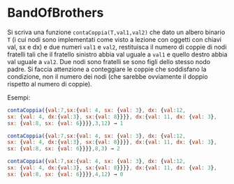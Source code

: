 # BandOfBrothers

Si scriva una funzione `contaCoppia(T,val1,val2)` che dato un albero binario `T` (i cui nodi sono implementati come visto a lezione con oggetti con chiavi val, sx e dx) e due numeri `val1` e `val2`, restituisca il numero di coppie di nodi fratelli tali che il fratello sinistro abbia val uguale a `val1` e quello destro abbia val uguale a `val2`. Due nodi sono fratelli se sono figli dello stesso nodo padre. Si faccia attenzione a conteggiare le coppie che soddisfano la condizione, non il numero dei nodi (che sarebbe ovviamente il doppio rispetto al numero di coppie).

Esempi:

```js
contaCoppia({val:7,sx:{val: 4, sx: {val: 3}, dx: {val:12, 
sx: {val: 4, dx:{val:3}, sx:{val: 8}}}}, dx:{val: 11, dx: {val: 3}, 
sx: {val:8, sx: {val: 6}}}},3,12) → 1
```

```js
contaCoppia({val:7,sx:{val: 4, sx: {val: 3}, dx: {val:12, 
sx: {val: 4, dx:{val:3}, sx:{val: 8}}}}, dx:{val: 11, dx: {val: 3}, 
sx: {val:8, sx: {val: 6}}}},8,3) → 2
```

```js
contaCoppia({val:7,sx:{val: 4, sx: {val: 3}, dx: {val:12, 
sx: {val: 4, dx:{val:3}, sx:{val: 8}}}}, dx:{val: 11, dx: {val: 3}, 
sx: {val:8, sx: {val: 6}}}},4,12) → 0
```
